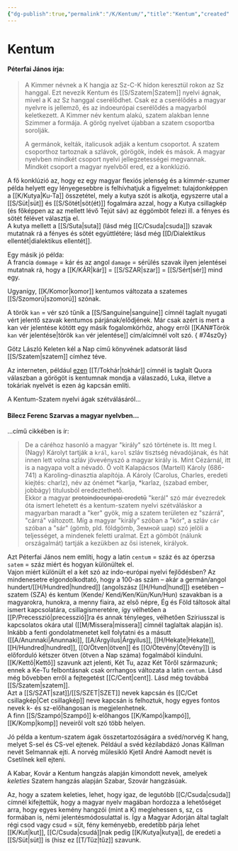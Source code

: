 ```yaml
---
{"dg-publish":true,"permalink":"/K/Kentum/","title":"Kentum","created":"2025-05-29T17:30","updated":"2025-05-29T17:31"}
---
```



# Kentum

#### Péterfai János írja:

> A Kimmer névnek a K hangja az Sz-C-K hídon keresztül rokon az Sz hanggal. Ezt nevezik Kentum és [[S/Szatem\|Szatem]] nyelvi ágnak, mivel a K az Sz hanggal cserélődhet. Csak ez a cserélődés a magyar nyelvre is jellemző, és az indoeurópai cserélődés a magyarból keletkezett. A Kimmer név kentum alakú, szatem alakban lenne Szimmer a formája. A görög nyelvet újabban a szatem csoportba sorolják.  
>
> A germánok, kelták, italicusok adják a kentum csoportot. A szatem csoporthoz tartoznak a szlávok, görögök, indek és mások. A magyar nyelvben mindkét csoport nyelvi jellegzetességei megvannak. Mindkét csoport a magyar nyelvből ered, ez a konklúzió.  

A fő konklúzió az, hogy ez egy magyar flexiós jelenség és a kimmér-szumer példa helyett egy lényegesebbre is felhívhatjuk a figyelmet: tulajdonképpen a [[K/Kutya\|Ku-Ta]] összetétel, mely a kutya szót is alkotja, egyszerre utal a [[S/Süt\|süt]] és [[S/Sötét\|söt(ét)]] fogalmára azzal, hogy a Kutya csillagkép (és főképpen az az mellett lévő Tejút sáv) az éggömböt felezi ill. a fényes és sötét félévet választja el.  
A kutya mellett a [[S/Suta\|suta]] (lásd még [[C/Csuda\|csuda]]) szavak mutatnak rá a fényes és sötét együttlétére; lásd még [[D/Dialektikus ellentét\|dialektikus ellentét]].  

Egy másik jó példa:  
A francia `dommage` = kár és az angol `damage` = sérülés szavak ilyen jelentései mutatnak rá, hogy a [[K/KÁR\|kár]] = [[S/SZAR\|szar]] = [[S/Sért\|sér]] mind egy.  

Ugyanígy, [[K/Komor\|komor]] kentumos változata a szatemes [[S/Szomorú\|szomorú]] szónak.  

A török `kan` = vér szó tűnik a [[S/Sanguine\|sanguine]] címnél taglalt nyugati vért jelentő szavak kentumos párjának/elődjének. Már csak azért is mert a kan vér jelentése kötött egy másik fogalomkörhöz, ahogy erről [[KAN#Török `kan` vér jelentése|török `kan` vér jelentése]] cím/alcímnél volt szó.
{ #74sz0y}


Götz László Keleten kél a Nap című könyvének adatsorát lásd [[S/Szatem\|szatem]] címhez téve.  

Az interneten, például [ezen](https://qr.ae/pGAClj) [[T/Tokhár\|tokhár]] címnél is taglalt Quora válaszban a görögöt is kentumnak mondja a válaszadó, Luka, illetve a tokáriak nyelvét is ezen ág kapcsán említi.  

A Kentum-Szatem nyelvi ágak szétválásáról...  

#### Bilecz Ferenc Szarvas a magyar nyelvben...

...című cikkében is ír:  
> De a cáréhoz hasonló a magyar "király" szó története is. Itt meg I. (Nagy) Károlyt tartják a `král`, `karol` szláv tisztség névadójának, és hát innen lett volna szláv jövevényszó a magyar király is. Mint Cézárnál, itt is a nagyapa volt a névadó. Ő volt Kalapácsos (Martell) Károly (686-741) a Karoling-dinasztia alapítója. A Károly (Carolus, Charles, eredeti kiejtés: charlz), név az ónémet \*karlja, \*karlaz, (szabad ember, jobbágy) titulusból eredeztethető.  
> Ekkor a magyar ~~protoindoeurópai eredetű~~ "kerál" szó már évezredek óta ismert lehetett és a kentum-szatem nyelvi szétváláskor a magyarban maradt a "ker" gyök, míg a szatem területen ez "szárrá", "cárrá" változott. Míg a magyar "király" szóban a "kör", a szláv `cár` szóban a "sár" (gömb, pld. földgömb, Земной шар) szó jelöli a teljességet, a mindenek feletti uralmat. Ezt a gömböt (nálunk országalmát) tartják a kezükben az ősi istenek, királyok.  

Azt Péterfai János nem említi, hogy a latin `centum` = száz és az óperzsa `satem` = száz miért és hogyan különültek el.  
Vajon miért különült el a két szó az indo-európai nyelvi fejlődésben? Az mindenesetre elgondolkodtató, hogy a 100-as szám – akár a germán/angol hundert/[[H/Hundred\|hundred]] (angolszász [[H/Hund\|hund]]) esetében – szatem (SZA) és kentum (Kende/ Kend/Ken/Kün/Kun/Hun) szavakban is a magyarokra, hunokra, a menny fiaira, az első népre, Ég és Föld táltosok által ismert kapcsolatára, csillagismeretére, így vélhetően a [[P/Precesszió\|precesszió]]ra és annak tényleges, vélhetően Szíriusszal is kapcsolatos okára utal ([[M/Missera\|missera]] címnél taglaltak alapján is). Inkább a fenti gondolatmenetet kell folytatni és a másutt ([[A/Anunnaki\|Anunnaki]], [[A/Árgyilus\|Árgyilus]], [[H/Hekate\|Hekate]], [[H/Hundred\|hundred]], [[O/Ötven\|ötven]] és [[O/Ötevény\|Ötevény]]) is előforduló kétszer ötven (ötven a Nap száma) fogalmából kiindulni.  
[[K/Kettő\|Kettő]] szavunk azt jelenti, Két Tu, azaz Két Tőről származunk; ennek a Ke-Tu felbontásnak csak orrhangos változata a latin `centum`. Lásd még bővebben erről a fejtegetést [[C/Cent\|cent]]. Lásd még továbbá [[S/Szatem\|szatem]].  
Azt a [[S/SZAT\|szat]]/[[S/SZET\|SZET]] nevek kapcsán és [[C/Cet csillagkép\|Cet csillagkép]] neve kapcsán is felhoztuk, hogy egyes fontos nevek k- és sz-előhangosan is megjelenhetnek.  
A finn [[S/Szampó\|Szampó]] k-előhangos [[K/Kampó\|kampó]], [[K/Komp\|komp]] neveiről volt szó több helyen.  

Jó példa a kentum-szatem ágak összetartozóságára a svéd/norvég K hang, melyet S-sel és CS-vel ejtenek. Például a svéd kézilabdázó Jonas Källman nevét Selmannak ejti. A norvég műlesikló Kjetil André Aamodt nevét is Csetilnek kell ejteni.  

A Kabar, Kovár a Kentum hangzás alapján kimondott nevek, amelyek *keleties* Szatem hangzás alapján Szabar, Szovár hangzásúak.  

Az, hogy a szatem keleties, lehet, hogy igaz, de legutóbb [[C/Csuda\|csuda]] címnél kifejtettük, hogy a magyar nyelv magában hordozza a lehetőséget arra, hogy egyes kemény hangzói (mint a K) meglehessen s, sz, cs formában is, némi jelentésmódosulattal is. Így a Magyar Adorján által taglalt régi csod vagy csud = süt, fény keményebb, eredetibb párja lehet [[K/Kut\|kut]], [[C/Csuda\|csudá]]nak pedig [[K/Kutya\|kutya]], de eredeti a [[S/Süt\|süt]] is (hisz ez [[T/Tűz\|tűz]] szavunk.  